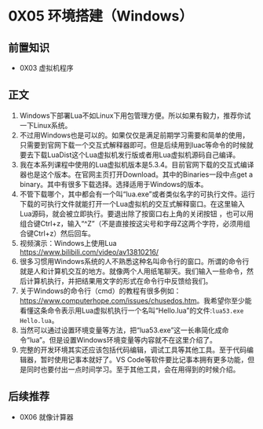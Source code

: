 # 0X05 环境搭建（Windows）

## 前置知识

* 0X03 虚拟机程序

## 正文

1. Windows下部署Lua不如Linux下用包管理方便。所以如果有毅力，推荐你试一下Linux系统。
1. 不过用Windows也是可以的。如果仅仅是满足前期学习需要和简单的使用，只需要到官网下载一个交互式解释器即可。但是后续用到luac等命令的时候就要去下载LuaDist这个Lua虚拟机发行版或者用Lua虚拟机源码自己编译。
1. 我在本系列课程中使用的Lua虚拟机版本是5.3.4。目前官网下载的交互式编译器也是这个版本。在官网主页打开Download。其中的Binaries一段中点get a binary。其中有很多下载选择。选择适用于Windows的版本。
1. 不管下载哪个，其中都会有一个叫“lua.exe”或者类似名字的可执行文件。运行下载的可执行文件就能打开一个Lua虚拟机的交互式解释窗口。在这里输入Lua源码，就会被立即执行。要退出除了按窗口右上角的关闭按钮 ，也可以用组合键Ctrl+z，输入“^Z”（不是直接按这尖号和字母Z这两个字符，必须用组合键Ctrl+z）然后回车。
1. 视频演示：Windows上使用Lua <https://www.bilibili.com/video/av13810216/>
1. 很多习惯用Windows系统的人不熟悉这种名叫命令行的窗口。所谓的命令行就是人和计算机交互的地方。就像两个人用纸笔聊天。我们输入一些命令，然后计算机执行，并把结果用文字的形式在命令行中反馈给我们。
1. 关于Windows的命令行（cmd）的教程有很多例如：<https://www.computerhope.com/issues/chusedos.htm>。我希望你至少能看懂这条命令表示用Lua虚拟机执行一个名叫“Hello.lua”的文件:`lua53.exe Hello.lua`。
1. 当然可以通过设置环境变量等方法，把“lua53.exe”这一长串简化成命令“lua”。但是设置Windows环境变量等内容就不在这里介绍了。
1. 完整的开发环境其实还应该包括代码编辑，调试工具等其他工具。至于代码编辑器，暂时使用记事本就好了。VS Code等软件要比记事本拥有更多功能，但是同时也要付出一点时间学习。至于其他工具，会在用得到的时候介绍。

## 后续推荐

* 0X06 就像计算器
